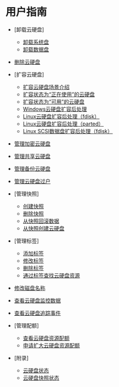 # 用户指南

-   [卸载云硬盘]
    -   [卸载系统盘](卸载系统盘.md)
    -   [卸载数据盘](卸载数据盘.md)

-   [删除云硬盘](删除云硬盘.md)
-   [扩容云硬盘]
    -   [扩容云硬盘场景介绍](扩容云硬盘场景介绍.md)
    -   [扩容状态为“正在使用”的云硬盘](扩容状态为-正在使用-的云硬盘.md)
    -   [扩容状态为“可用”的云硬盘](扩容状态为-可用-的云硬盘.md)
    -   [Windows云硬盘扩容后处理](Windows云硬盘扩容后处理.md)
    -   [Linux云硬盘扩容后处理（fdisk）](Linux云硬盘扩容后处理（fdisk）.md)
    -   [Linux云硬盘扩容后处理（parted）](Linux云硬盘扩容后处理（parted）.md)
    -   [Linux SCSI数据盘扩容后处理（fdisk）](Linux-SCSI数据盘扩容后处理（fdisk）.md)

-   [管理加密云硬盘](管理加密云硬盘.md)
-   [管理共享云硬盘](管理共享云硬盘.md)
-   [管理备份云硬盘](管理备份云硬盘.md)
-   [管理云硬盘过户](管理云硬盘过户.md)
-   [管理快照]
    -   [创建快照](创建快照.md)
    -   [删除快照](删除快照.md)
    -   [从快照回滚数据](从快照回滚数据.md)
    -   [从快照创建云硬盘](从快照创建云硬盘.md)

-   [管理标签]
    -   [添加标签](添加标签.md)
    -   [修改标签](修改标签.md)
    -   [删除标签](删除标签.md)
    -   [通过标签查找云硬盘资源](通过标签查找云硬盘资源.md)

-   [修改磁盘名称](修改磁盘名称.md)
-   [查看云硬盘监控数据](查看云硬盘监控数据.md)
-   [查看云硬盘追踪事件](查看云硬盘追踪事件.md)
-   [管理配额]
    -   [查看云硬盘资源配额](查看云硬盘资源配额.md)
    -   [申请扩大云硬盘资源配额](申请扩大云硬盘资源配额.md)

-   [附录]
    -   [云硬盘状态](云硬盘状态.md)
    -   [云硬盘快照状态](云硬盘快照状态.md)


